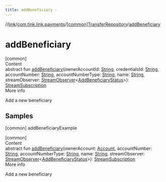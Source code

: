 ```yaml
---
title: addBeneficiary -
---
```

//[link](../../index.md)/[com.tink.link.payments](../index.md)/[[common]TransferRepository](index.md)/[addBeneficiary](add-beneficiary.md)



# addBeneficiary  
[common]  
Content  
abstract fun [addBeneficiary](add-beneficiary.md)(ownerAccountId: [String](https://kotlinlang.org/api/latest/jvm/stdlib/kotlin/-string/index.html), credentialsId: [String](https://kotlinlang.org/api/latest/jvm/stdlib/kotlin/-string/index.html), accountNumber: [String](https://kotlinlang.org/api/latest/jvm/stdlib/kotlin/-string/index.html), accountNumberType: [String](https://kotlinlang.org/api/latest/jvm/stdlib/kotlin/-string/index.html), name: [String](https://kotlinlang.org/api/latest/jvm/stdlib/kotlin/-string/index.html), streamObserver: [StreamObserver](../../com.tink.service.streaming.publisher/[common]-stream-observer/index.md)<[AddBeneficiaryStatus](../[common]-add-beneficiary-status/index.md)>): [StreamSubscription](../../com.tink.service.streaming.publisher/[common]-stream-subscription/index.md)  
More info  


Add a new beneficiary



## Samples  
 [common] addBeneficiaryExample   
  


[common]  
Content  
abstract fun [addBeneficiary](add-beneficiary.md)(ownerAccount: [Account](../../com.tink.model.account/[common]-account/index.md), accountNumber: [String](https://kotlinlang.org/api/latest/jvm/stdlib/kotlin/-string/index.html), accountNumberType: [String](https://kotlinlang.org/api/latest/jvm/stdlib/kotlin/-string/index.html), name: [String](https://kotlinlang.org/api/latest/jvm/stdlib/kotlin/-string/index.html), streamObserver: [StreamObserver](../../com.tink.service.streaming.publisher/[common]-stream-observer/index.md)<[AddBeneficiaryStatus](../[common]-add-beneficiary-status/index.md)>): [StreamSubscription](../../com.tink.service.streaming.publisher/[common]-stream-subscription/index.md)  
More info  


Add a new beneficiary

  



